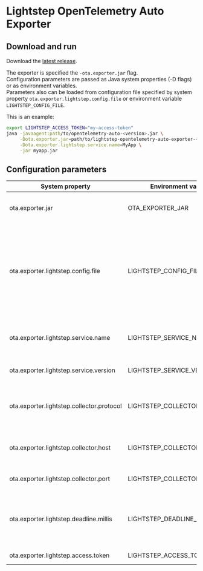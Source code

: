 # Lightstep OpenTelemetry Auto Exporter

## Download and run

Download the [latest release](https://github.com/lightstep/opentelemetry-exporter-java/releases).

The exporter is specified the `-ota.exporter.jar` flag.  
Configuration parameters are passed as Java system properties (-D flags) or as environment variables.  
Parameters also can be loaded from configuration file specified by system property `ota.exporter.lightstep.config.file` or 
environment variable `LIGHTSTEP_CONFIG_FILE`.

This is an example:

```sh
export LIGHTSTEP_ACCESS_TOKEN="my-access-token"
java -javaagent:path/to/opentelemetry-auto-<version>.jar \
     -Dota.exporter.jar=path/to/lightstep-opentelemetry-auto-exporter-<version>.jar \
     -Dota.exporter.lightstep.service.name=MyApp \
     -jar myapp.jar
```

## Configuration parameters
| System property                           | Environment variable         | Config file property         | Purpose                                            |
|-------------------------------------------|------------------------------|------------------------------|----------------------------------------------------|
| ota.exporter.jar                          | OTA_EXPORTER_JAR             |                              | Path to the exporter fat-jar that you want to use |
| ota.exporter.lightstep.config.file        | LIGHTSTEP_CONFIG_FILE        |                              | Path to property file to load configuration parameters. Properties defined in the config file override same-named properties defined in system properties and environment variables. |
| ota.exporter.lightstep.service.name       | LIGHTSTEP_SERVICE_NAME       | lightstep.service.name       | Name of the service being traced, default is Java runtime command |
| ota.exporter.lightstep.service.version    | LIGHTSTEP_SERVICE_VERSION    | lightstep.service.version    | Version of the service being traced |
| ota.exporter.lightstep.collector.protocol | LIGHTSTEP_COLLECTOR_PROTOCOL | lightstep.collector.protocol | Protocol which will be used when sending data to the tracer, `http` or `https`, default is `https` |
| ota.exporter.lightstep.collector.host     | LIGHTSTEP_COLLECTOR_HOST     | lightstep.collector.host     | Host to which the tracer will send data, default is `collector-grpc.lightstep.com` |
| ota.exporter.lightstep.collector.port     | LIGHTSTEP_COLLECTOR_PORT     | lightstep.collector.port     | Port to which the tracer will send data, default is `443` |
| ota.exporter.lightstep.deadline.millis    | LIGHTSTEP_DEADLINE_MILLIS    | lightstep.deadline.millis    | Maximum amount of time the tracer should wait for a response from the collector when sending a report, default is 30000 |
| ota.exporter.lightstep.access.token       | LIGHTSTEP_ACCESS_TOKEN       | lightstep.access.token       | Token for Lightstep access |
